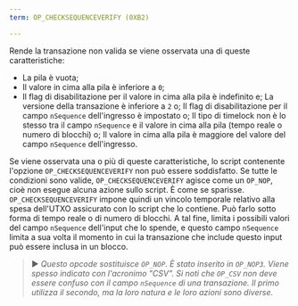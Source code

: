 ```yaml
---
term: OP_CHECKSEQUENCEVERIFY (0XB2)

---
```

Rende la transazione non valida se viene osservata una di queste caratteristiche:


- La pila è vuota;
- Il valore in cima alla pila è inferiore a `0`;
- Il flag di disabilitazione per il valore in cima alla pila è indefinito e; La versione della transazione è inferiore a `2` o; Il flag di disabilitazione per il campo `nSequence` dell'ingresso è impostato o; Il tipo di timelock non è lo stesso tra il campo `nSequence` e il valore in cima alla pila (tempo reale o numero di blocchi) o; Il valore in cima alla pila è maggiore del valore del campo `nSequence` dell'ingresso.

Se viene osservata una o più di queste caratteristiche, lo script contenente l'opzione `OP_CHECKSEQUENCEVERIFY` non può essere soddisfatto. Se tutte le condizioni sono valide, `OP_CHECKSEQUENCEVERIFY` agisce come un `OP_NOP`, cioè non esegue alcuna azione sullo script. È come se sparisse. `OP_CHECKSEQUENCEVERIFY` impone quindi un vincolo temporale relativo alla spesa dell'UTXO assicurato con lo script che lo contiene. Può farlo sotto forma di tempo reale o di numero di blocchi. A tal fine, limita i possibili valori del campo `nSequence` dell'input che lo spende, e questo campo `nSequence` limita a sua volta il momento in cui la transazione che include questo input può essere inclusa in un blocco.

> ► *Questo opcode sostituisce `OP_NOP`. È stato inserito in `OP_NOP3`. Viene spesso indicato con l'acronimo "CSV". Si noti che `OP_CSV` non deve essere confuso con il campo `nSequence` di una transazione. Il primo utilizza il secondo, ma la loro natura e le loro azioni sono diverse.*
